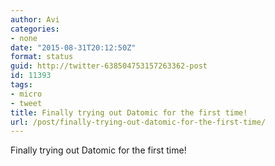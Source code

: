 ```yaml
---
author: Avi
categories:
- none
date: "2015-08-31T20:12:50Z"
format: status
guid: http://twitter-638504753157263362-post
id: 11393
tags:
- micro
- tweet
title: Finally trying out Datomic for the first time!
url: /post/finally-trying-out-datomic-for-the-first-time/
---
```

Finally trying out Datomic for the first time!
